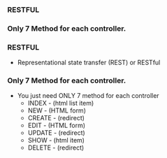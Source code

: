 ### RESTFUL
### Only 7 Method for each controller.

### RESTFUL
  - Representational state transfer (REST) or RESTful
  
### Only 7 Method for each controller.
  - You just need ONLY 7 method for each controller
    - INDEX  - (html list item)
    - NEW    - (HTML form)
    - CREATE - (redirect)
    - EDIT   - (HTML form)
    - UPDATE - (redirect)
    - SHOW   - (html item)
    - DELETE - (redirect)
    
